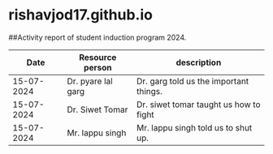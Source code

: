# rishavjod17.github.io
##Activity report of student induction program 2024.

| Date | Resource person | description |
| ----------- | ----------- |--------- |
| 15-07-2024 | Dr. pyare lal garg |Dr. garg told us the important things.
|15-07-2024 | Dr. Siwet Tomar | Dr. siwet tomar taught us how to fight|
|15-07-2024 | Mr. lappu singh | Mr. lappu singh told us to shut up.

